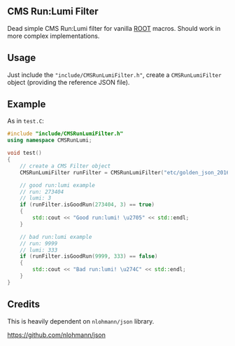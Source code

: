 ## CMS Run:Lumi Filter

Dead simple CMS Run:Lumi filter for vanilla [ROOT](https://root.cern.ch/) macros. Should work in more complex implementations.

## Usage

Just include the `"include/CMSRunLumiFilter.h"`, create a `CMSRunLumiFilter` object (providing the reference JSON file). 

## Example 

As in `test.C`:

```C++
#include "include/CMSRunLumiFilter.h"
using namespace CMSRunLumi;

void test()
{
    // create a CMS Filter object
    CMSRunLumiFilter runFilter = CMSRunLumiFilter("etc/golden_json_2016.txt");

    // good run:lumi example
    // run: 273404
    // lumi: 3
    if (runFilter.isGoodRun(273404, 3) == true)
    {
        std::cout << "Good run:lumi! \u2705" << std::endl;
    }

    // bad run:lumi example
    // run: 9999
    // lumi: 333
    if (runFilter.isGoodRun(9999, 333) == false)
    {
        std::cout << "Bad run:lumi! \u274C" << std::endl;
    }
}
```



## Credits

This is heavily dependent on `nlohmann/json` library.

https://github.com/nlohmann/json
